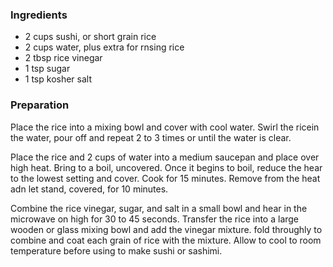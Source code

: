 ### Ingredients

-   2 cups sushi, or short grain rice
-   2 cups water, plus extra for rnsing rice
-   2 tbsp rice vinegar
-   1 tsp sugar
-   1 tsp kosher salt

### Preparation

Place the rice into a mixing bowl and cover with cool water. Swirl the
ricein the water, pour off and repeat 2 to 3 times or until the water is
clear.

Place the rice and 2 cups of water into a medium saucepan and place over
high heat. Bring to a boil, uncovered. Once it begins to boil, reduce
the hear to the lowest setting and cover. Cook for 15 minutes. Remove
from the heat adn let stand, covered, for 10 minutes.

Combine the rice vinegar, sugar, and salt in a small bowl and hear in
the microwave on high for 30 to 45 seconds. Transfer the rice into a
large wooden or glass mixing bowl and add the vinegar mixture. fold
throughly to combine and coat each grain of rice with the mixture. Allow
to cool to room temperature before using to make sushi or sashimi.
